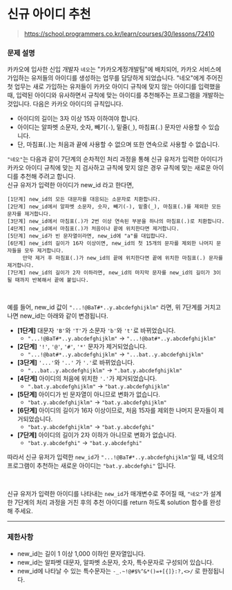 # 신규 아이디 추천

> https://school.programmers.co.kr/learn/courses/30/lessons/72410

### 문제 설명

카카오에 입사한 신입 개발자 `네오`는 "카카오계정개발팀"에 배치되어, 카카오 서비스에 가입하는 유저들의 아이디를 생성하는 업무를 담당하게 되었습니다. "네오"에게 주어진 첫 업무는 새로 가입하는 유저들이 카카오 아이디 규칙에 맞지 않는 아이디를 입력했을 때, 입력된 아이디와 유사하면서 규칙에 맞는 아이디를 추천해주는 프로그램을 개발하는 것입니다.
다음은 카카오 아이디의 규칙입니다.

- 아이디의 길이는 3자 이상 15자 이하여야 합니다.
- 아이디는 알파벳 소문자, 숫자, 빼기(`-`), 밑줄(`_`), 마침표(`.`) 문자만 사용할 수 있습니다.
- 단, 마침표(`.`)는 처음과 끝에 사용할 수 없으며 또한 연속으로 사용할 수 없습니다.

`"네오"`는 다음과 같이 7단계의 순차적인 처리 과정을 통해 신규 유저가 입력한 아이디가 카카오 아이디 규칙에 맞는 지 검사하고 규칙에 맞지 않은 경우 규칙에 맞는 새로운 아이디를 추천해 주려고 합니다.  
신규 유저가 입력한 아이디가 new_id 라고 한다면,

```
[1단계] new_id의 모든 대문자를 대응되는 소문자로 치환합니다.
[2단계] new_id에서 알파벳 소문자, 숫자, 빼기(-), 밑줄(_), 마침표(.)를 제외한 모든 문자를 제거합니다.
[3단계] new_id에서 마침표(.)가 2번 이상 연속된 부분을 하나의 마침표(.)로 치환합니다.
[4단계] new_id에서 마침표(.)가 처음이나 끝에 위치한다면 제거합니다.
[5단계] new_id가 빈 문자열이라면, new_id에 "a"를 대입합니다.
[6단계] new_id의 길이가 16자 이상이면, new_id의 첫 15개의 문자를 제외한 나머지 문자들을 모두 제거합니다.
     만약 제거 후 마침표(.)가 new_id의 끝에 위치한다면 끝에 위치한 마침표(.) 문자를 제거합니다.
[7단계] new_id의 길이가 2자 이하라면, new_id의 마지막 문자를 new_id의 길이가 3이 될 때까지 반복해서 끝에 붙입니다.
```

<br />

예를 들어, new_id 값이 `"...!@BaT#*..y.abcdefghijklm"` 라면, 위 7단계를 거치고 나면 new_id는 아래와 같이 변경됩니다.

- **[1단계]** 대문자 `'B'`와 `'T'`가 소문자 `'b'`와 `'t'`로 바뀌었습니다.
  - `"...!@BaT#*..y.abcdefghijklm"` → `"...!@bat#*..y.abcdefghijklm"`
- **[2단계]** `'!'`, `'@'`, `'#'`, `'*'` 문자가 제거되었습니다.
  - `"...!@bat#*..y.abcdefghijklm"` → `"...bat..y.abcdefghijklm"`
- **[3단계]** `'...'`와 `'..'` 가 `'.'`로 바뀌었습니다.
  - `"...bat..y.abcdefghijklm"` → `".bat.y.abcdefghijklm"`
- **[4단계]** 아이디의 처음에 위치한 `'.'`가 제거되었습니다.
  - `".bat.y.abcdefghijklm"` → `"bat.y.abcdefghijklm"`
- **[5단계]** 아이디가 빈 문자열이 아니므로 변화가 없습니다.
  - `"bat.y.abcdefghijklm"` → `"bat.y.abcdefghijklm"`
- **[6단계]** 아이디의 길이가 16자 이상이므로, 처음 15자를 제외한 나머지 문자들이 제거되었습니다.
  - `"bat.y.abcdefghijklm"` → `"bat.y.abcdefghi"`
- **[7단계]** 아이디의 길이가 2자 이하가 아니므로 변화가 없습니다.
  - `"bat.y.abcdefghi"` → `"bat.y.abcdefghi"`

따라서 신규 유저가 입력한 `new_id`가 `"...!@BaT#*..y.abcdefghijklm"`일 때, 네오의 프로그램이 추천하는 새로운 아이디는 `"bat.y.abcdefghi"` 입니다.

<br />

신규 유저가 입력한 아이디를 나타내는 `new_id`가 매개변수로 주어질 때, `"네오"`가 설계한 7단계의 처리 과정을 거친 후의 추천 아이디를 return 하도록 solution 함수를 완성해 주세요.

-----

### 제한사항

- new_id는 길이 1 이상 1,000 이하인 문자열입니다.
- new_id는 알파벳 대문자, 알파벳 소문자, 숫자, 특수문자로 구성되어 있습니다.
- new_id에 나타날 수 있는 특수문자는 `-_.~!@#$%^&*()=+[{]}:?,<>/` 로 한정됩니다.